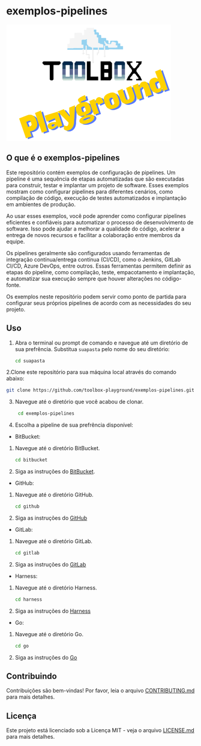 # exemplos-pipelines

![Toolbox Playground](img/toolbox-playground.png)

## O que é o exemplos-pipelines

Este repositório contém exemplos de configuração de pipelines. Um pipeline é uma sequência de etapas automatizadas que são executadas para construir, testar e implantar um projeto de software. Esses exemplos mostram como configurar pipelines para diferentes cenários, como compilação de código, execução de testes automatizados e implantação em ambientes de produção.

Ao usar esses exemplos, você pode aprender como configurar pipelines eficientes e confiáveis para automatizar o processo de desenvolvimento de software. Isso pode ajudar a melhorar a qualidade do código, acelerar a entrega de novos recursos e facilitar a colaboração entre membros da equipe.

Os pipelines geralmente são configurados usando ferramentas de integração contínua/entrega contínua (CI/CD), como o Jenkins, GitLab CI/CD, Azure DevOps, entre outros. Essas ferramentas permitem definir as etapas do pipeline, como compilação, teste, empacotamento e implantação, e automatizar sua execução sempre que houver alterações no código-fonte.

Os exemplos neste repositório podem servir como ponto de partida para configurar seus próprios pipelines de acordo com as necessidades do seu projeto.

## Uso

1. Abra o terminal ou prompt de comando e navegue até um diretório de sua prefrência. Substitua `suapasta` pelo nome do seu diretório:
   ```bash
   cd suapasta
   ```

2.Clone este repositório para sua máquina local através do comando abaixo:
```bash
git clone https://github.com/toolbox-playground/exemplos-pipelines.git
```

3. Navegue até o diretório que você acabou de clonar.

   ```bash
    cd exemplos-pipelines
   ```

4. Escolha a pipeline de sua prefrência disponível:

- BitBucket:

1. Navegue até o diretório BitBucket.
   ```bash
   cd bitbucket
   ```
2. Siga as instruções do [BitBucket](./bitbucket/README.md).

- GitHub:

1. Navegue até o diretório GitHub.
   ```bash
   cd github
   ```
2. Siga as instruções do [GitHub](./github/README.md)

- GitLab:

1. Navegue até o diretório GitLab.
   ```bash
   cd gitlab
   ```
2. Siga as instruções do [GitLab](./gitlab/README.md)

- Harness:

1. Navegue até o diretório Harness.
   ```bash
   cd harness
   ```
2. Siga as instruções do [Harness](./harness/README.md)

- Go:

1. Navegue até o diretório Go.
   ```bash
   cd go
   ```
2. Siga as instruções do [Go](./go/README.md)

## Contribuindo

Contribuições são bem-vindas! Por favor, leia o arquivo [CONTRIBUTING.md](CONTRIBUTING.md) para mais detalhes.

## Licença

Este projeto está licenciado sob a Licença MIT - veja o arquivo [LICENSE.md](LICENSE.md) para mais detalhes.
